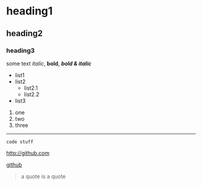 # heading1

## heading2

### heading3

some text *italic*, **bold**, ***bold & italic***

- list1
- list2
    - list2.1
    - list2.2
- list3

1. one
7. two
4. three

---

`code stuff`

<http://github.com>

[github](github.com)

> a quote
> is a quote

